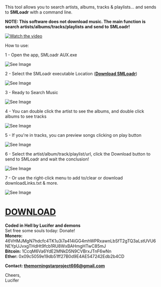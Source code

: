 This tool allows you to search artists, albums, tracks & playlists... and sends to **SMLoadr** with a command line.  

**NOTE:
This software does not download music. The main function is search artists/albums/tracks/playlists and send to SMLoadr!**  

[![Watch the video](https://imgur.com/bjct5cH.png)](https://youtu.be/brGIct0G8ME)


How to use: 

1 - Open the app, SMLoadr AUX.exe

![See Image](https://imgur.com/JNvk6M5.png)  

2 - Select the SMLoadr executable Location ([**Download SMLoadr**](https://git.fuwafuwa.moe/SMLoadrDev/SMLoadr/releases)) 

![See Image](https://imgur.com/jYTYoZE.png)  

3 - Ready to Search Music

![See Image](https://imgur.com/Y68kpyW.png)  

4 - You can double click the artist to see the albums, and double click albums to see tracks

![See Image](https://imgur.com/Ki9Vus3.png) 

5 - If you're in tracks, you can preview songs clicking on play button

![See Image](https://imgur.com/Lr5huaP.png)

6 - Select the artist/album/track/playlist/url, click the Download button to send to SMLoadr and wait the conclusion!

![See Image](https://imgur.com/Ioy0fXW.png)  

7 - Or use the right-click menu to add to/clear or download downloadLinks.txt & more.

![See Image](https://imgur.com/TfDQ9EX.png)  


# [DOWNLOAD](https://github.com/thelucifermorningstar/SMLoadr-AUX/releases)  

**Coded in Hell by Lucifer and demons**  
Set free some souls today: Donate!  
**Monero:** 46VHMJMgN7hdcfc4TK1u3i7a414iGG4mhWPRxawnLbSfT2gTQ3aLstUVU6NEYpUJvxgTHdHt9fcb1RU8WxBAHmgHTwC85mJ  
**Bitcoin:** 1CcqM6Va6YdE2MNkD5N9CVBrxJTnF6wNn  
**Ether:** 0x09c5059e19db51ff27B0d9E4AE547242Edb2b4CD  


**Contact: themorningstarproject666@gmail.com**

Cheers,  
Lucifer

